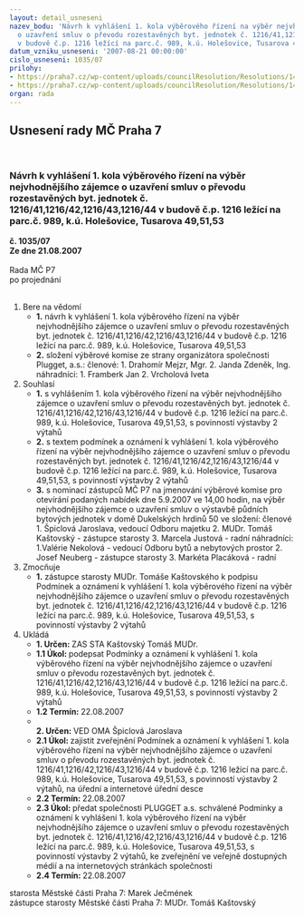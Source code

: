 ```yaml
---
layout: detail_usneseni
nazev_bodu: 'Návrh k vyhlášení 1. kola výběrového řízení na výběr nejvhodnějšího zájemce
  o uzavření smluv o převodu rozestavěných byt. jednotek č. 1216/41,1216/42,1216/43,1216/44
  v budově č.p. 1216 ležící na parc.č. 989, k.ú. Holešovice, Tusarova 49,51,53   '
datum_vzniku_usneseni: '2007-08-21 00:00:00'
cislo_usneseni: 1035/07
prilohy:
- https://praha7.cz/wp-content/uploads/councilResolution/Resolutions/14859/41-podm%c3%adnkytusarova49,51,53.doc
- https://praha7.cz/wp-content/uploads/councilResolution/Resolutions/14859/41-1_ozn%c3%a1men%c3%ad_tusar49-53.doc
organ: rada
---
```

<div id="ucUsn_pList" class="usn">
	<span><h2>Usnesení rady MČ Praha 7 </h2>
<br></span><div class="standBody">
<span><h3>Návrh k vyhlášení 1. kola výběrového řízení na výběr nejvhodnějšího zájemce o uzavření smluv o převodu rozestavěných byt. jednotek č. 1216/41,1216/42,1216/43,1216/44 v budově č.p. 1216 ležící na parc.č. 989, k.ú. Holešovice, Tusarova 49,51,53   </h3></span><div class="center">
		<strong>č. 1035/07</strong><br>
	</div>
<div class="center">
		<strong>Ze dne 21.08.2007</strong><br><br>
	</div>Rada MČ P7<br> po projednání<br><br><ol>
<li>Bere na vědomí<ul>
<li>
<strong>1.</strong> návrh k vyhlášení 1. kola výběrového řízení na výběr nejvhodnějšího zájemce o uzavření smluv o převodu rozestavěných byt. jednotek č. 1216/41,1216/42,1216/43,1216/44 v budově č.p. 1216 ležící na parc.č. 989, k.ú. Holešovice, Tusarova 49,51,53   </li>
<li>
<strong>2.</strong> složení výběrové komise ze strany organizátora společnosti Plugget, a.s.:    členové:                                                                                                                     1. Drahomír Mejzr, Mgr.                                                                                          2. Janda Zdeněk, Ing.                                                                                   náhradníci:                                                                                                                       1. Framberk Jan                                                                                                              2. Vrcholová Iveta  </li>
</ul>
</li>
<li>Souhlasí<ul>
<li>
<strong>1.</strong> s vyhlášením 1. kola výběrového řízení na výběr nejvhodnějšího zájemce o uzavření smluv o převodu rozestavěných byt. jednotek č. 1216/41,1216/42,1216/43,1216/44 v budově č.p. 1216 ležící na parc.č. 989, k.ú. Holešovice, Tusarova 49,51,53, s povinností výstavby 2 výtahů</li>
<li>
<strong>2.</strong> s textem podmínek a oznámení k vyhlášení 1. kola výběrového řízení na výběr nejvhodnějšího zájemce o uzavření smluv o převodu rozestavěných byt. jednotek č. 1216/41,1216/42,1216/43,1216/44 v budově č.p. 1216 ležící na parc.č. 989, k.ú. Holešovice, Tusarova 49,51,53, s povinností výstavby 2 výtahů</li>
<li>
<strong>3.</strong> s nominací zástupců MČ P7 na jmenování výběrové komise pro otevírání podaných nabídek dne 5.9.2007 ve 14,00 hodin, na výběr nejvhodnějšího zájemce o uzavření smluv o výstavbě půdních bytových jednotek v domě Dukelských hrdinů 50 ve složení:                                                                                       členové                                                                                                                       1.  Špiclová Jaroslava, vedoucí Odboru majetku                                                           2.  MUDr. Tomáš Kaštovský - zástupce starosty                                                                               3.  Marcela Justová - radní                                                                                                                                                                                                                                       náhradníci:                                                                                                                1.Valérie Nekolová - vedoucí Odboru bytů a nebytových prostor                                                    2. Josef Neuberg - zástupce starosty                                                                                   3. Markéta Placáková - radní           </li>
</ul>
</li>
<li>Zmocňuje<ul><li>
<strong>1.</strong> zástupce starosty MUDr. Tomáše Kaštovského k podpisu Podmínek a oznámení k vyhlášení 1. kola výběrového řízení na výběr nejvhodnějšího zájemce o uzavření smluv o převodu rozestavěných byt. jednotek č. 1216/41,1216/42,1216/43,1216/44 v budově č.p. 1216 ležící na parc.č. 989, k.ú. Holešovice, Tusarova 49,51,53, s povinností výstavby 2 výtahů</li></ul>
</li>
<li>Ukládá<ul>
<li>
<strong>1. Určen: </strong>ZAS STA Kaštovský Tomáš MUDr.</li>
<li>
<strong>1.1 Úkol: </strong>podepsat Podmínky a oznámení k vyhlášení 1. kola výběrového řízení na výběr nejvhodnějšího zájemce o uzavření smluv o převodu rozestavěných byt. jednotek č. 1216/41,1216/42,1216/43,1216/44 v budově č.p. 1216 ležící na parc.č. 989, k.ú. Holešovice, Tusarova 49,51,53, s povinností výstavby 2 výtahů</li>
<li>
<strong>1.2 Termín: </strong>22.08.2007</li>
<li>
<strong><br>2. Určen: </strong>VED OMA Špiclová Jaroslava</li>
<li>
<strong>2.1 Úkol: </strong>zajistit zveřejnění Podmínek a oznámení k vyhlášení 1. kola výběrového řízení na výběr nejvhodnějšího zájemce o uzavření smluv o převodu rozestavěných byt. jednotek č. 1216/41,1216/42,1216/43,1216/44 v budově č.p. 1216 ležící na parc.č. 989, k.ú. Holešovice, Tusarova 49,51,53, s povinností výstavby 2 výtahů, na úřední a internetové úřední desce</li>
<li>
<strong>2.2 Termín: </strong>22.08.2007</li>
<li>
<strong>2.3 Úkol: </strong>předat společnosti PLUGGET a.s. schválené Podmínky a oznámení k vyhlášení 1. kola výběrového řízení na výběr nejvhodnějšího zájemce o uzavření smluv o převodu rozestavěných byt. jednotek č. 1216/41,1216/42,1216/43,1216/44 v budově č.p. 1216 ležící na parc.č. 989, k.ú. Holešovice, Tusarova 49,51,53, s povinností výstavby 2 výtahů, ke zveřejnění ve veřejně dostupných médií a na internetových stránkách společnosti</li>
<li>
<strong>2.4 Termín: </strong>22.08.2007</li>
</ul>
</li>
</ol>starosta Městské části Praha 7: Marek Ječmének<br>zástupce starosty Městské části Praha 7: MUDr. Tomáš Kaštovský 
</div>
</div>